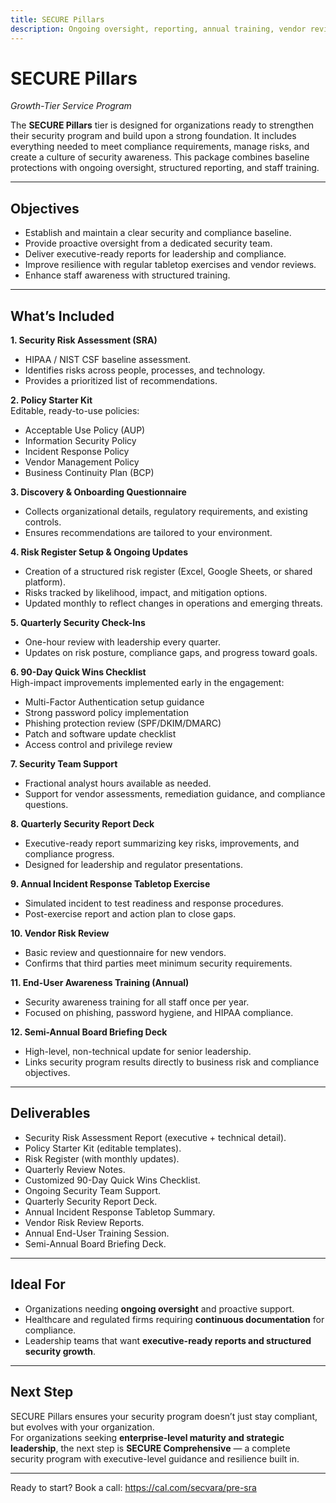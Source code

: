 ```yaml
---
title: SECURE Pillars
description: Ongoing oversight, reporting, annual training, vendor reviews, and incident exercises.
---
```


# SECURE Pillars  
*Growth-Tier Service Program*  

The **SECURE Pillars** tier is designed for organizations ready to strengthen their security program and build upon a strong foundation. It includes everything needed to meet compliance requirements, manage risks, and create a culture of security awareness. This package combines baseline protections with ongoing oversight, structured reporting, and staff training.  

---

## Objectives
- Establish and maintain a clear security and compliance baseline.  
- Provide proactive oversight from a dedicated security team.  
- Deliver executive-ready reports for leadership and compliance.  
- Improve resilience with regular tabletop exercises and vendor reviews.  
- Enhance staff awareness with structured training.  

---

## What’s Included

**1. Security Risk Assessment (SRA)**  
- HIPAA / NIST CSF baseline assessment.  
- Identifies risks across people, processes, and technology.  
- Provides a prioritized list of recommendations.  

**2. Policy Starter Kit**  
Editable, ready-to-use policies:  
- Acceptable Use Policy (AUP)  
- Information Security Policy  
- Incident Response Policy  
- Vendor Management Policy  
- Business Continuity Plan (BCP)  

**3. Discovery & Onboarding Questionnaire**  
- Collects organizational details, regulatory requirements, and existing controls.  
- Ensures recommendations are tailored to your environment.  

**4. Risk Register Setup & Ongoing Updates**  
- Creation of a structured risk register (Excel, Google Sheets, or shared platform).  
- Risks tracked by likelihood, impact, and mitigation options.  
- Updated monthly to reflect changes in operations and emerging threats.  

**5. Quarterly Security Check-Ins**  
- One-hour review with leadership every quarter.  
- Updates on risk posture, compliance gaps, and progress toward goals.  

**6. 90-Day Quick Wins Checklist**  
High-impact improvements implemented early in the engagement:  
- Multi-Factor Authentication setup guidance  
- Strong password policy implementation  
- Phishing protection review (SPF/DKIM/DMARC)  
- Patch and software update checklist  
- Access control and privilege review  

**7. Security Team Support**  
- Fractional analyst hours available as needed.  
- Support for vendor assessments, remediation guidance, and compliance questions.  

**8. Quarterly Security Report Deck**  
- Executive-ready report summarizing key risks, improvements, and compliance progress.  
- Designed for leadership and regulator presentations.  

**9. Annual Incident Response Tabletop Exercise**  
- Simulated incident to test readiness and response procedures.  
- Post-exercise report and action plan to close gaps.  

**10. Vendor Risk Review**  
- Basic review and questionnaire for new vendors.  
- Confirms that third parties meet minimum security requirements.  

**11. End-User Awareness Training (Annual)**  
- Security awareness training for all staff once per year.  
- Focused on phishing, password hygiene, and HIPAA compliance.  

**12. Semi-Annual Board Briefing Deck**  
- High-level, non-technical update for senior leadership.  
- Links security program results directly to business risk and compliance objectives.  

---

## Deliverables
- Security Risk Assessment Report (executive + technical detail).  
- Policy Starter Kit (editable templates).  
- Risk Register (with monthly updates).  
- Quarterly Review Notes.  
- Customized 90-Day Quick Wins Checklist.  
- Ongoing Security Team Support.  
- Quarterly Security Report Deck.  
- Annual Incident Response Tabletop Summary.  
- Vendor Risk Review Reports.  
- Annual End-User Training Session.  
- Semi-Annual Board Briefing Deck.  

---

## Ideal For
- Organizations needing **ongoing oversight** and proactive support.  
- Healthcare and regulated firms requiring **continuous documentation** for compliance.  
- Leadership teams that want **executive-ready reports and structured security growth**.  

---

## Next Step
SECURE Pillars ensures your security program doesn’t just stay compliant, but evolves with your organization.  
For organizations seeking **enterprise-level maturity and strategic leadership**, the next step is **SECURE Comprehensive** — a complete security program with executive-level guidance and resilience built in.  

---

Ready to start? Book a call: https://cal.com/secvara/pre-sra
